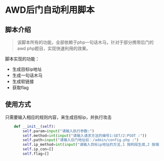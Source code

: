 # AWD后门自动利用脚本

## 脚本介绍

> 该脚本所有的功能，全部依赖于php一句话木马，针对于部分携带后门的awd php题目，实现快速利用的效果。

脚本实现的功能：

- 生成目标ip地址
- 生成一句话木马
- 生成软链接
- 获取flag



## 使用方式

只需要输入相应的规则内容，来生成目标ip，并执行攻击

```python
    def __init__(self):
        self.param=input("请输入执行参数:")
        self.method=int(input("请输入请求方法的编号1:GET/2:PSOT :"))
        self.path=input("请输入后门地址如：/admin/config.php :")
        self.ip_method=int(input("请输入目标ip地址的方法,1 按网段生成,2 按端口生成:"))
        self.ip_con=[]
        self.flag=[]
```

